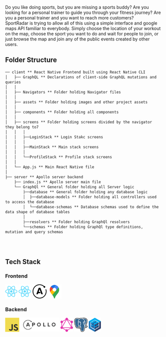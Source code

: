 Do you like doing sports, but you are missing a sports buddy? 
Are you looking for a personal trainer to guide you through your fitness journey?
Are you a personal trainer and you want to reach more customers?
<br>
SportRadar is trying to allow all of this using a simple interface and google maps API familiar to everybody.
Simply choose the location of your workout on the map, choose the sport you want to do and wait for people to join, or just 
browse the map and join any of the public events created by other users.
<br>

## Folder Structure
```
── client ** React Native Frontend built using React Native CLI
│   ├── GraphQL ** Declarations of client-side GraphQL mutations and queries
│   │
│   ├── Navigators ** Folder holding Navigator files
│   │
│   ├── assets ** Folder holding images and other project assets
│   │
│   ├── components ** Folder holding all components
│   │
│   ├── screens ** Folder holding screens divided by the navigator they belong to7
│   │   │
│   │   ├──LoginStack ** Login Stakc screens
│   │   │
│   │   ├──MainStack ** Main stack screens
│   │   │
│   │   └──ProfileStack ** Profile stack screens
│   │
│   └── App.js ** Main React Native file
│
├── server ** Apollo server backend
    ├── index.js ** Apollo server main file
    └── GraphQl ** General folder holding all Server logic
        ├──database ** General folder holding any database logic
        │  ├──database-models ** Folder holding all controllers used to access the database
        │  └──database-schemas ** Database schemas used to define the data shape of database tables
        │
        ├──resolvers ** Folder holding GraphQl resolvers
        └──schemas ** Folder holding GraphQl type definitions, mutation and query schemas


```
<br>

## Tech Stack
### Frontend
<img src="./ReadmeLogos/frontEnd/react.svg" height="45px"> <img src="./ReadmeLogos/frontEnd/react.svg" height="45px"> <img src="./ReadmeLogos/frontEnd/apollo.svg" height="45px"> <img src="./ReadmeLogos/frontEnd/google-maps.svg" height="45px">
<br>
### Backend
<img src="./ReadmeLogos/backEnd/javascript.svg" height="45px"> <img src="./ReadmeLogos/backEnd/apollo.svg" height="45px"> <img src="./ReadmeLogos/backEnd/graphql.svg" height="45px"> <img src="./ReadmeLogos/backEnd/postgresql.svg" height="45px"> <img src="./ReadmeLogos/backEnd/sequelize.svg" height="45px">
 
